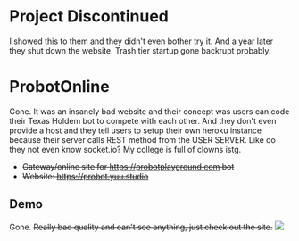 # Project Discontinued
I showed this to them and they didn't even bother try it.
And a year later they shut down the website. Trash tier startup gone backrupt probably.

# ProbotOnline
Gone. It was an insanely bad website and their concept was users can code their Texas Holdem bot to compete with each other. And they don't even provide a host and they tell users to setup their own heroku instance because their server calls REST method from the USER SERVER. Like do they not even know socket.io? My college is full of clowns istg. 
* ~~Gateway/online site for https://probotplayground.com bot~~
* ~~Website: https://probot.yuu.studio~~

## Demo
Gone.
~~Really bad quality and can't see anything, just check out the site.~~
![](https://media.giphy.com/media/MAtrIpr7COumEgtb89/giphy.gif)
